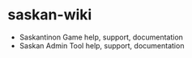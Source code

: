 # saskan-wiki

- Saskantinon Game help, support, documentation
- Saskan Admin Tool help, support, documentation
